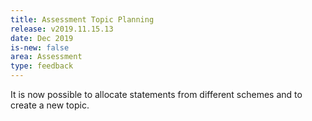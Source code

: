 ```yaml
---
title: Assessment Topic Planning
release: v2019.11.15.13
date: Dec 2019
is-new: false
area: Assessment
type: feedback
---
```


It is now possible to allocate statements from different schemes and to create a new topic.
